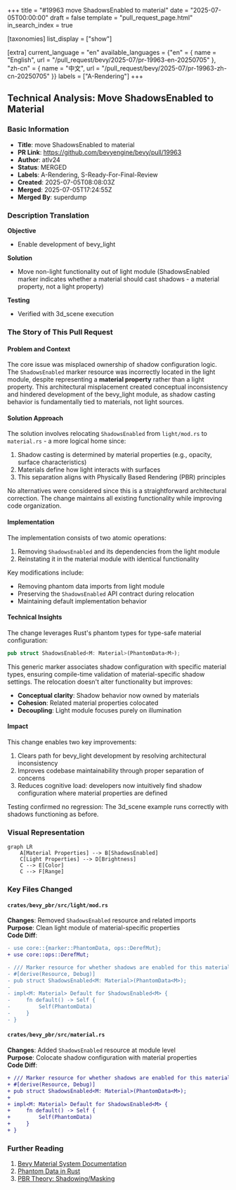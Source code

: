 +++
title = "#19963 move ShadowsEnabled to material"
date = "2025-07-05T00:00:00"
draft = false
template = "pull_request_page.html"
in_search_index = true

[taxonomies]
list_display = ["show"]

[extra]
current_language = "en"
available_languages = {"en" = { name = "English", url = "/pull_request/bevy/2025-07/pr-19963-en-20250705" }, "zh-cn" = { name = "中文", url = "/pull_request/bevy/2025-07/pr-19963-zh-cn-20250705" }}
labels = ["A-Rendering"]
+++

## Technical Analysis: Move ShadowsEnabled to Material  

### Basic Information  
- **Title**: move ShadowsEnabled to material  
- **PR Link**: https://github.com/bevyengine/bevy/pull/19963  
- **Author**: atlv24  
- **Status**: MERGED  
- **Labels**: A-Rendering, S-Ready-For-Final-Review  
- **Created**: 2025-07-05T08:08:03Z  
- **Merged**: 2025-07-05T17:24:55Z  
- **Merged By**: superdump  

### Description Translation  
**Objective**  
- Enable development of bevy_light  

**Solution**  
- Move non-light functionality out of light module (ShadowsEnabled marker indicates whether a material should cast shadows - a material property, not a light property)  

**Testing**  
- Verified with 3d_scene execution  

### The Story of This Pull Request  

#### Problem and Context  
The core issue was misplaced ownership of shadow configuration logic. The `ShadowsEnabled` marker resource was incorrectly located in the light module, despite representing a **material property** rather than a light property. This architectural misplacement created conceptual inconsistency and hindered development of the bevy_light module, as shadow casting behavior is fundamentally tied to materials, not light sources.  

#### Solution Approach  
The solution involves relocating `ShadowsEnabled` from `light/mod.rs` to `material.rs` - a more logical home since:  
1. Shadow casting is determined by material properties (e.g., opacity, surface characteristics)  
2. Materials define how light interacts with surfaces  
3. This separation aligns with Physically Based Rendering (PBR) principles  

No alternatives were considered since this is a straightforward architectural correction. The change maintains all existing functionality while improving code organization.  

#### Implementation  
The implementation consists of two atomic operations:  
1. Removing `ShadowsEnabled` and its dependencies from the light module  
2. Reinstating it in the material module with identical functionality  

Key modifications include:  
- Removing phantom data imports from light module  
- Preserving the `ShadowsEnabled` API contract during relocation  
- Maintaining default implementation behavior  

#### Technical Insights  
The change leverages Rust's phantom types for type-safe material configuration:  
```rust  
pub struct ShadowsEnabled<M: Material>(PhantomData<M>);  
```  
This generic marker associates shadow configuration with specific material types, ensuring compile-time validation of material-specific shadow settings. The relocation doesn't alter functionality but improves:  
- **Conceptual clarity**: Shadow behavior now owned by materials  
- **Cohesion**: Related material properties colocated  
- **Decoupling**: Light module focuses purely on illumination  

#### Impact  
This change enables two key improvements:  
1. Clears path for bevy_light development by resolving architectural inconsistency  
2. Improves codebase maintainability through proper separation of concerns  
3. Reduces cognitive load: developers now intuitively find shadow configuration where material properties are defined  

Testing confirmed no regression: The 3d_scene example runs correctly with shadows functioning as before.  

### Visual Representation  

```mermaid  
graph LR  
    A[Material Properties] --> B[ShadowsEnabled]  
    C[Light Properties] --> D[Brightness]  
    C --> E[Color]  
    C --> F[Range]  
```  

### Key Files Changed  

#### `crates/bevy_pbr/src/light/mod.rs`  
**Changes**: Removed `ShadowsEnabled` resource and related imports  
**Purpose**: Clean light module of material-specific properties  
**Code Diff**:  
```diff  
- use core::{marker::PhantomData, ops::DerefMut};  
+ use core::ops::DerefMut;  

- /// Marker resource for whether shadows are enabled for this material type  
- #[derive(Resource, Debug)]  
- pub struct ShadowsEnabled<M: Material>(PhantomData<M>);  
-  
- impl<M: Material> Default for ShadowsEnabled<M> {  
-     fn default() -> Self {  
-         Self(PhantomData)  
-     }  
- }  
```  

#### `crates/bevy_pbr/src/material.rs`  
**Changes**: Added `ShadowsEnabled` resource at module level  
**Purpose**: Colocate shadow configuration with material properties  
**Code Diff**:  
```diff  
+ /// Marker resource for whether shadows are enabled for this material type  
+ #[derive(Resource, Debug)]  
+ pub struct ShadowsEnabled<M: Material>(PhantomData<M>);  
+  
+ impl<M: Material> Default for ShadowsEnabled<M> {  
+     fn default() -> Self {  
+         Self(PhantomData)  
+     }  
+ }  
```  

### Further Reading  
1. [Bevy Material System Documentation](https://bevyengine.org/learn/book/next/render/materials/)  
2. [Phantom Data in Rust](https://doc.rust-lang.org/std/marker/struct.PhantomData.html)  
3. [PBR Theory: Shadowing/Masking](https://learnopengl.com/PBR/Theory)